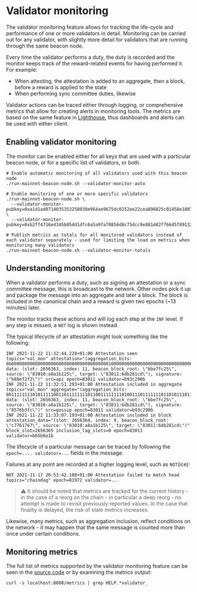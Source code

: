 # Validator monitoring

The validator monitoring feature allows for tracking the life-cycle and performance of one or more validators in detail. Monitoring can be carried out for any validator, with slightly more detail for validators that are running through the same beacon node.

Every time the validator performs a duty, the duty is recorded and the monitor keeps track of the reward-related events for having performed it. For example:

* When attesting, the attestation is added to an aggregate, then a block, before a reward is applied to the state
* When performing sync committee duties, likewise

Validator actions can be traced either through logging, or comprehensive metrics that allow for creating alerts in monitoring tools. The metrics are based on the same feature in [Lighthouse](https://lighthouse-book.sigmaprime.io/validator-monitoring.html), thus dashboards and alerts can be used with either client.

## Enabling validator monitoring

The monitor can be enabled either for all keys that are used with a particular beacon node, or for a specific list of validators, or both.

```
# Enable automatic monitoring of all validators used with this beacon node
./run-mainnet-beacon-node.sh --validator-monitor-auto

# Enable monitoring of one or more specific validators
./run-mainnet-beacon-node.sh \
  --validator-monitor-pubkey=0xa1d1ad0714035353258038e964ae9675dc0252ee22cea896825c01458e1807bfad2f9969338798548d9858a571f7425c \
  --validator-monitor-pubkey=0xb2ff4716ed345b05dd1dfc6a5a9fa70856d8c75dcc9e881dd2f766d5f891326f0d10e96f3a444ce6c912b69c22c6754d

# Publish metrics as totals for all monitored validators instead of each validator separately - used for limiting the load on metrics when monitoring many validators
./run-mainnet-beacon-node.sh --validator-monitor-totals
```

## Understanding monitoring

When a validator performs a duty, such as signing an attestation or a sync committee message, this is broadcast to the network. Other nodes pick it up and package the message into an aggregate and later a block. The block is included in the canonical chain and a reward is given two epochs (~13 minutes) later.

The monitor tracks these actions and will log each step at the `INF` level. If any step is missed, a `NOT` log is shown instead.

The typical lifecycle of an attestation might look something like the following:

```
INF 2021-11-22 11:32:44.228+01:00 Attestation seen                           topics="val_mon" attestation="(aggregation_bits: 0b0000000000000000000000000000000000000100000000000000000000000000000000000000000000000000000000000000000000000000000000000000000000, data: (slot: 2656363, index: 11, beacon_block_root: \"bbe7fc25\", source: \"83010:a8a1b125\", target: \"83011:6db281cd\"), signature: \"b88ef2f2\")" src=api epoch=83011 validator=b93c290b
INF 2021-11-22 11:32:51.293+01:00 Attestation included in aggregate          topics="val_mon" aggregate="(aggregation_bits: 0b1111111101011111001101111111101100111111110100111011111110110101110111111010111111011101111011101111111111101111100001111111100111, data: (slot: 2656363, index: 11, beacon_block_root: \"bbe7fc25\", source: \"83010:a8a1b125\", target: \"83011:6db281cd\"), signature: \"8576b3fc\")" src=gossip epoch=83011 validator=b93c290b
INF 2021-11-22 11:33:07.193+01:00 Attestation included in block              attestation_data="(slot: 2656364, index: 9, beacon_block_root: \"c7761767\", source: \"83010:a8a1b125\", target: \"83011:6db281cd\")" block_slot=2656365 inclusion_lag_slots=0 epoch=83011 validator=b65b6e1b
```

The lifecycle of a particular message can be traced by following the `epoch=.... validator=...` fields in the message.

Failures at any point are recorded at a higher logging level, such as `NOT`(ice):

```
NOT 2021-11-17 20:53:42.108+01:00 Attestation failed to match head           topics="chaindag" epoch=81972 validator=...
```

> :warning: It should be noted that metrics are tracked for the current history - in the case of a reorg on the chain - in particular a deep reorg - no attempt is made to revisit previously reported values. In the case that finality is delayed, the risk of stale metrics increases.

Likewise, many metrics, such as aggregation inclusion, reflect conditions on the network - it may happen that the same message is counted more than once under certain conditions.

## Monitoring metrics

The full list of metrics supported by the validator monitoring feature can be seen in the [source code](https://github.com/status-im/nimbus-eth2/blob/unstable/beacon_chain/validators/validator_monitor.nim) or by examining the metrics output:

```
curl -s localhost:8008/metrics | grep HELP.*validator_
```
